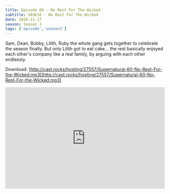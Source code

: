 ```yaml
---
title: Episode 60 - No Rest For The Wicked
subtitle: S03E16 - No Rest For The Wicked
date: 2020-11-17
season: Season 3
tags: ['episode','season3']
---
```


Sam, Dean, Bobby, Lilith, Ruby the whole gang gets together to celebrate the season finally. But only Lilith got to eat cake... the rest basically enjoyed each other's company like a real family, by arguing with each other endlessly.

Download: [http://cast.rocks/hosting/27557/Supernatural-60-No-Rest-For-the-Wicked.mp3](http://cast.rocks/hosting/27557/Supernatural-60-No-Rest-For-the-Wicked.mp3)

<iframe src="https://cast.rocks/player/27557/Supernatural-60-No-Rest-For-the-Wicked.mp3?episodeTitle=Episode%2060%20-%20No%20Rest%20For%20the%20Wicked&podcastTitle=Couple%20of%20Idjits&episodeDate=November%2018th%2C%202020&imageURL=https%3A%2F%2Fcast.rocks%2Fhosting%2F27557%2Ffeeds%2FCAURZ.jpg" style="border: none; min-height: 265px; max-height: 320px; max-width: 558px; min-width: 270px; width: 100%; height: 100%;" scrollbars="no"></iframe>
